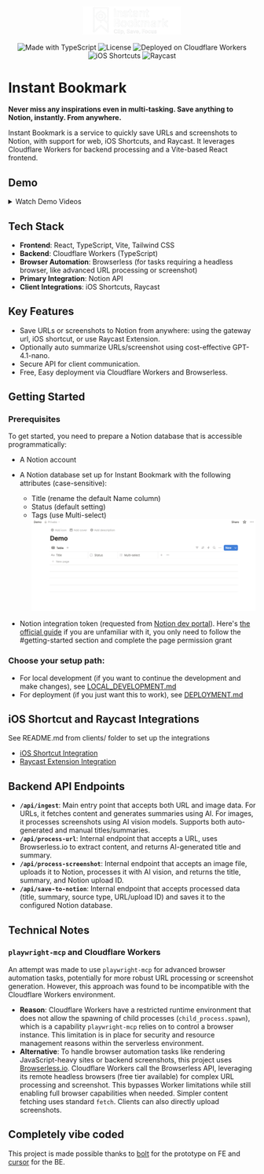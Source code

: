 <p align="center">
  <picture>
    <source media="(prefers-color-scheme: dark)" srcset="./public/logo-dark.png">
    <source media="(prefers-color-scheme: light)" srcset="./public/logo-light.png">
    <img alt="Instant Bookmark Logo" src="./public/logo-dark.png" width="200">
  </picture>
</p>

<p align="center">
  <!-- Made with TypeScript -->
  <img src="https://img.shields.io/badge/Made%20with-%F0%9F%92%BB%20TypeScript-blue?logo=typescript" alt="Made with TypeScript" />
  <!-- License -->
  <img src="https://img.shields.io/github/license/fyang0507/instant-bookmark?color=green" alt="License" />
  <!-- Cloudflare Workers -->
  <img src="https://img.shields.io/badge/Deployed%20on-Cloudflare%20Workers-orange?logo=cloudflare" alt="Deployed on Cloudflare Workers" />
  <!-- iOS Shortcuts -->
  <img src="https://img.shields.io/badge/iOS%20Shortcuts-000000?logo=apple" alt="iOS Shortcuts" />
  <!-- Raycast -->
  <img src="https://img.shields.io/badge/Raycast-FF6363?logo=raycast" alt="Raycast" />
</p>


<h1 align="left">Instant Bookmark </h1>

**Never miss any inspirations even in multi-tasking. Save anything to Notion, instantly. From anywhere.**

Instant Bookmark is a service to quickly save URLs and screenshots to Notion, with support for web, iOS Shortcuts, and Raycast. It leverages Cloudflare Workers for backend processing and a Vite-based React frontend.

## Demo

<details>
  <summary>Watch Demo Videos</summary>
  
  ### Raycast - Image
  <video controls src="https://github.com/user-attachments/assets/a20ce3b3-37a6-4a1d-a00c-e92ebee2b789" width="600"></video>
  
  ### iOS Shortcut - Screenshot
  <video controls src="https://github.com/user-attachments/assets/77164d27-2f7b-46ae-9c2c-a3878a5ebcb1" width="600"></video>
  
  ### iOS Shortcut - Web URL
  <video controls src="https://github.com/user-attachments/assets/3313cd82-6712-4647-b55a-2998c6751aa8" width="600"></video>
  
  ### Web UI - URL Saving
  <video controls src="https://github.com/user-attachments/assets/8a19c0b5-7abd-4e4a-9153-dbcf21f378d8" width="600"></video>
</details>

## Tech Stack

*   **Frontend**: React, TypeScript, Vite, Tailwind CSS
*   **Backend**: Cloudflare Workers (TypeScript)
*   **Browser Automation**: Browserless (for tasks requiring a headless browser, like advanced URL processing or screenshot)
*   **Primary Integration**: Notion API
*   **Client Integrations**: iOS Shortcuts, Raycast

## Key Features

*   Save URLs or screenshots to Notion from anywhere: using the gateway url, iOS shortcut, or use Raycast Extension.
*   Optionally auto summarize URLs/screenshot using cost-effective GPT-4.1-nano.
*   Secure API for client communication.
*   Free, Easy deployment via Cloudflare Workers and Browserless.

## Getting Started

### Prerequisites

To get started, you need to prepare a Notion database that is accessible programmatically:
*   A Notion account
*   A Notion database set up for Instant Bookmark with the following attributes (case-sensitive):
    - Title (rename the default Name column)
    - Status (default setting)
    - Tags (use Multi-select)
![notion-db-setup](./docs/notion-db-setup.png) 

* Notion integration token (requested from [Notion dev portal](https://developers.notion.com/)). Here's [the official guide](https://developers.notion.com/docs/create-a-notion-integration#getting-started) if you are unfamiliar with it, you only need to follow the #getting-started section and complete the page permission grant

### Choose your setup path:
*   For local development (if you want to continue the development and make changes), see [LOCAL_DEVELOPMENT.md](./docs/LOCAL_DEVELOPMENT.md)
*   For deployment (if you just want this to work), see [DEPLOYMENT.md](./docs/DEPLOYMENT.md)

## iOS Shortcut and Raycast Integrations
See README.md from clients/ folder to set up the integrations
*   [iOS Shortcut Integration](./clients/ios-shortcut/README.md)
*   [Raycast Extension Integration](./clients/raycast/README.md)

## Backend API Endpoints

*   **`/api/ingest`**: Main entry point that accepts both URL and image data. For URLs, it fetches content and generates summaries using AI. For images, it processes screenshots using AI vision models. Supports both auto-generated and manual titles/summaries.
*   **`/api/process-url`**: Internal endpoint that accepts a URL, uses Browserless.io to extract content, and returns AI-generated title and summary.
*   **`/api/process-screenshot`**: Internal endpoint that accepts an image file, uploads it to Notion, processes it with AI vision, and returns the title, summary, and Notion upload ID.
*   **`/api/save-to-notion`**: Internal endpoint that accepts processed data (title, summary, source type, URL/upload ID) and saves it to the configured Notion database.

## Technical Notes

### `playwright-mcp` and Cloudflare Workers

An attempt was made to use `playwright-mcp` for advanced browser automation tasks, potentially for more robust URL processing or screenshot generation. However, this approach was found to be incompatible with the Cloudflare Workers environment.

*   **Reason**: Cloudflare Workers have a restricted runtime environment that does not allow the spawning of child processes (`child_process.spawn`), which is a capability `playwright-mcp` relies on to control a browser instance. This limitation is in place for security and resource management reasons within the serverless environment.
*   **Alternative**: To handle browser automation tasks like rendering JavaScript-heavy sites or backend screenshots, this project uses [Browserless.io](https://www.browserless.io/). Cloudflare Workers call the Browserless API, leveraging its remote headless browsers (free tier available) for complex URL processing and screenshot. This bypasses Worker limitations while still enabling full browser capabilities when needed. Simpler content fetching uses standard `fetch`. Clients can also directly upload screenshots.

## Completely vibe coded
This project is made possible thanks to [bolt](https://bolt.new/) for the prototype on FE and [cursor](https://www.cursor.com/) for the BE.